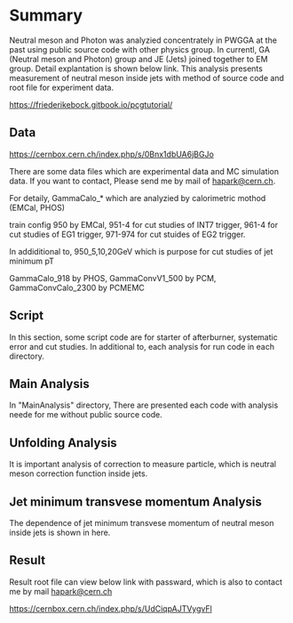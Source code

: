 # Summary

Neutral meson and Photon was analyzied concentrately in PWGGA at the past using public source code with other physics group. In currentl, GA (Neutral meson and Photon) group and JE (Jets) joined together to EM group. Detail explantation is shown below link. This analysis presents measurement of neutral meson inside jets with method of source code and root file for experiment data.

https://friederikebock.gitbook.io/pcgtutorial/



## Data

https://cernbox.cern.ch/index.php/s/0Bnx1dbUA6jBGJo

There are some data files which are experimental data and MC simulation data. If you want to contact, Please send me by mail of hapark@cern.ch.

For detaily, GammaCalo_* which are analyzied by calorimetric mothod (EMCal, PHOS)

train config 950 by EMCal, 951-4 for cut studies of INT7 trigger, 961-4 for cut studies of EG1 trigger, 971-974 for cut stuides of EG2 trigger.

In addiditional to, 950_5,10,20GeV which is purpose for cut studies of jet minimum pT

GammaCalo_918 by PHOS, GammaConvV1_500 by PCM, GammaConvCalo_2300 by PCMEMC



## Script

In this section, some script code are for starter of afterburner, systematic error and cut studies. In additional to, each analysis for run code in each directory.



## Main Analysis

In "MainAnalysis" directory, There are presented each code with analysis neede for me without public source code.



## Unfolding Analysis

It is important analysis of correction to measure particle, which is neutral meson correction function inside jets. 



## Jet minimum transvese momentum Analysis

The dependence of jet minimum transvese momentum of neutral meson inside jets is shown in here.



## Result

Result root file can view below link with passward, which is also to contact me by mail hapark@cern.ch

https://cernbox.cern.ch/index.php/s/UdCiqpAJTVygvFl



